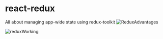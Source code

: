 # react-redux
All about managing app-wide state using redux-toolkit
![ReduxAdvantages](https://user-images.githubusercontent.com/78524327/214512077-7d431f29-f0f2-4ffe-acf6-5e015c03b609.png)

 ![reduxWorking](https://user-images.githubusercontent.com/78524327/214511918-6db1b15b-7979-4dd7-b08b-3f5b5ba31561.png)
